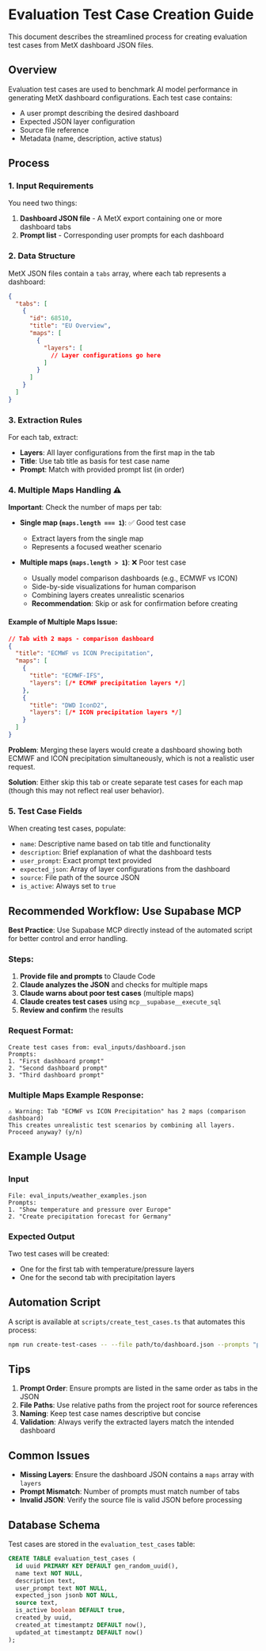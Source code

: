 # Evaluation Test Case Creation Guide

This document describes the streamlined process for creating evaluation test cases from MetX dashboard JSON files.

## Overview

Evaluation test cases are used to benchmark AI model performance in generating MetX dashboard configurations. Each test case contains:
- A user prompt describing the desired dashboard
- Expected JSON layer configuration
- Source file reference
- Metadata (name, description, active status)

## Process

### 1. Input Requirements

You need two things:
1. **Dashboard JSON file** - A MetX export containing one or more dashboard tabs
2. **Prompt list** - Corresponding user prompts for each dashboard

### 2. Data Structure

MetX JSON files contain a `tabs` array, where each tab represents a dashboard:
```json
{
  "tabs": [
    {
      "id": 68510,
      "title": "EU Overview",
      "maps": [
        {
          "layers": [
            // Layer configurations go here
          ]
        }
      ]
    }
  ]
}
```

### 3. Extraction Rules

For each tab, extract:
- **Layers**: All layer configurations from the first map in the tab
- **Title**: Use tab title as basis for test case name
- **Prompt**: Match with provided prompt list (in order)

### 4. Multiple Maps Handling ⚠️

**Important**: Check the number of maps per tab:

- **Single map (`maps.length === 1`)**: ✅ Good test case
  - Extract layers from the single map
  - Represents a focused weather scenario
  
- **Multiple maps (`maps.length > 1`)**: ❌ Poor test case
  - Usually model comparison dashboards (e.g., ECMWF vs ICON)
  - Side-by-side visualizations for human comparison
  - Combining layers creates unrealistic scenarios
  - **Recommendation**: Skip or ask for confirmation before creating

#### Example of Multiple Maps Issue:
```json
// Tab with 2 maps - comparison dashboard
{
  "title": "ECMWF vs ICON Precipitation",
  "maps": [
    {
      "title": "ECMWF-IFS",
      "layers": [/* ECMWF precipitation layers */]
    },
    {
      "title": "DWD IconD2", 
      "layers": [/* ICON precipitation layers */]
    }
  ]
}
```

**Problem**: Merging these layers would create a dashboard showing both ECMWF and ICON precipitation simultaneously, which is not a realistic user request.

**Solution**: Either skip this tab or create separate test cases for each map (though this may not reflect real user behavior).

### 5. Test Case Fields

When creating test cases, populate:
- `name`: Descriptive name based on tab title and functionality
- `description`: Brief explanation of what the dashboard tests
- `user_prompt`: Exact prompt text provided
- `expected_json`: Array of layer configurations from the dashboard
- `source`: File path of the source JSON
- `is_active`: Always set to `true`

## Recommended Workflow: Use Supabase MCP

**Best Practice**: Use Supabase MCP directly instead of the automated script for better control and error handling.

### Steps:
1. **Provide file and prompts** to Claude Code
2. **Claude analyzes the JSON** and checks for multiple maps
3. **Claude warns about poor test cases** (multiple maps)
4. **Claude creates test cases** using `mcp__supabase__execute_sql`
5. **Review and confirm** the results

### Request Format:

```
Create test cases from: eval_inputs/dashboard.json
Prompts:
1. "First dashboard prompt"
2. "Second dashboard prompt"
3. "Third dashboard prompt"
```

### Multiple Maps Example Response:
```
⚠️ Warning: Tab "ECMWF vs ICON Precipitation" has 2 maps (comparison dashboard)
This creates unrealistic test scenarios by combining all layers.
Proceed anyway? (y/n)
```

## Example Usage

### Input
```
File: eval_inputs/weather_examples.json
Prompts:
1. "Show temperature and pressure over Europe"
2. "Create precipitation forecast for Germany"
```

### Expected Output
Two test cases will be created:
- One for the first tab with temperature/pressure layers
- One for the second tab with precipitation layers

## Automation Script

A script is available at `scripts/create_test_cases.ts` that automates this process:

```bash
npm run create-test-cases -- --file path/to/dashboard.json --prompts "prompt1,prompt2,prompt3"
```

## Tips

1. **Prompt Order**: Ensure prompts are listed in the same order as tabs in the JSON
2. **File Paths**: Use relative paths from the project root for source references
3. **Naming**: Keep test case names descriptive but concise
4. **Validation**: Always verify the extracted layers match the intended dashboard

## Common Issues

- **Missing Layers**: Ensure the dashboard JSON contains a `maps` array with `layers`
- **Prompt Mismatch**: Number of prompts must match number of tabs
- **Invalid JSON**: Verify the source file is valid JSON before processing

## Database Schema

Test cases are stored in the `evaluation_test_cases` table:
```sql
CREATE TABLE evaluation_test_cases (
  id uuid PRIMARY KEY DEFAULT gen_random_uuid(),
  name text NOT NULL,
  description text,
  user_prompt text NOT NULL,
  expected_json jsonb NOT NULL,
  source text,
  is_active boolean DEFAULT true,
  created_by uuid,
  created_at timestamptz DEFAULT now(),
  updated_at timestamptz DEFAULT now()
);
```